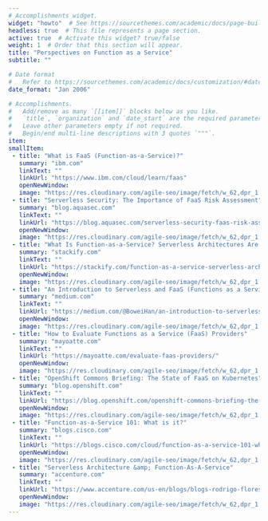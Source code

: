 ```yaml
---
# Accomplishments widget.
widget: "howto"  # See https://sourcethemes.com/academic/docs/page-builder/
headless: true  # This file represents a page section.
active: true  # Activate this widget? true/false
weight: 1  # Order that this section will appear.
title: "Perspectives on Function as a Service"
subtitle: ""

# Date format
#   Refer to https://sourcethemes.com/academic/docs/customization/#date-format
date_format: "Jan 2006"

# Accomplishments.
#   Add/remove as many `[[item]]` blocks below as you like.
#   `title`, `organization` and `date_start` are the required parameters.
#   Leave other parameters empty if not required.
#   Begin/end multi-line descriptions with 3 quotes `"""`.
item:   
smallItem: 
 - title: "What is FaaS (Function-as-a-Service)?"
   summary: "ibm.com"
   linkText: ""
   linkUrl: "https://www.ibm.com/cloud/learn/faas" 
   openNewWindow: 
   image: "https://res.cloudinary.com/agile-seo/image/fetch/w_62,dpr_1.0,d_blank_am8gzx.png/https%3A%2F%2Flogo.clearbit.com%2Fibm.com%3Fsize%3D250" 
 - title: "Serverless Security: The Importance of FaaS Risk Assessment"
   summary: "blog.aquasec.com"
   linkText: ""
   linkUrl: "https://blog.aquasec.com/serverless-security-faas-risk-assessment" 
   openNewWindow: 
   image: "https://res.cloudinary.com/agile-seo/image/fetch/w_62,dpr_1.0,d_blank_am8gzx.png/https%3A%2F%2Flogo.clearbit.com%2Fblog.aquasec.com%3Fsize%3D250"
 - title: "What Is Function-as-a-Service? Serverless Architectures Are Here!"
   summary: "stackify.com"
   linkText: ""
   linkUrl: "https://stackify.com/function-as-a-service-serverless-architecture/" 
   openNewWindow: 
   image: "https://res.cloudinary.com/agile-seo/image/fetch/w_62,dpr_1.0,d_blank_am8gzx.png/https%3A%2F%2Flogo.clearbit.com%2Fstackify.com%3Fsize%3D250"
 - title: "An Introduction to Serverless and FaaS (Functions as a Service)"
   summary: "medium.com"
   linkText: ""
   linkUrl: "https://medium.com/@BoweiHan/an-introduction-to-serverless-and-faas-functions-as-a-service-fb5cec0417b2" 
   openNewWindow: 
   image: "https://res.cloudinary.com/agile-seo/image/fetch/w_62,dpr_1.0,d_blank_am8gzx.png/https%3A%2F%2Flogo.clearbit.com%2Fmedium.com%3Fsize%3D250"
 - title: "How to Evaluate Functions as a Service (FaaS) Providers"
   summary: "mayoatte.com"
   linkText: ""
   linkUrl: "https://mayoatte.com/evaluate-faas-providers/" 
   openNewWindow: 
   image: "https://res.cloudinary.com/agile-seo/image/fetch/w_62,dpr_1.0,d_blank_am8gzx.png/https%3A%2F%2Flogo.clearbit.com%2Fmayoatte.com%3Fsize%3D250"
 - title: "OpenShift Commons Briefing: The State of FaaS on Kubernetes"
   summary: "blog.openshift.com"
   linkText: ""
   linkUrl: "https://blog.openshift.com/openshift-commons-briefing-the-state-of-faas-on-kubernetes/" 
   openNewWindow: 
   image: "https://res.cloudinary.com/agile-seo/image/fetch/w_62,dpr_1.0,d_blank_am8gzx.png/https%3A%2F%2Flogo.clearbit.com%2Fblog.openshift.com%3Fsize%3D250"
 - title: "Function-as-a-Service 101: What is it?"
   summary: "blogs.cisco.com"
   linkText: ""
   linkUrl: "https://blogs.cisco.com/cloud/function-as-a-service-101-what-is-it" 
   openNewWindow: 
   image: "https://res.cloudinary.com/agile-seo/image/fetch/w_62,dpr_1.0,d_blank_am8gzx.png/https%3A%2F%2Flogo.clearbit.com%2Fblogs.cisco.com%3Fsize%3D250"
 - title: "Serverless Architecture &amp; Function-As-A-Service"
   summary: "accenture.com"
   linkText: ""
   linkUrl: "https://www.accenture.com/us-en/blogs/blogs-rodrigo-flores-serverless-computing-architecture" 
   openNewWindow: 
   image: "https://res.cloudinary.com/agile-seo/image/fetch/w_62,dpr_1.0,d_blank_am8gzx.png/https%3A%2F%2Flogo.clearbit.com%2Faccenture.com%3Fsize%3D250"
---
```


